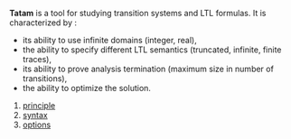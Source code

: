 **Tatam** is a tool for studying transition systems and LTL formulas. It is characterized by :
- its ability to use infinite domains (integer, real),
- the ability to specify different LTL semantics (truncated, infinite, finite traces),
- its ability to prove analysis termination (maximum size in number of transitions),
- the ability to optimize the solution.

1. [principle](principle.md)
2. [syntax](syntax.md)
3. [options](options.md)